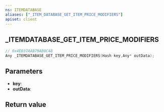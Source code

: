 ```yaml
---
ns: ITEMDATABASE
aliases: ["_ITEM_DATABASE_GET_ITEM_PRICE_MODIFIERS"]
apiset: client
---
```

## _ITEMDATABASE_GET_ITEM_PRICE_MODIFIERS

```c
// 0x4EB37AAB79AB0C48
Any _ITEMDATABASE_GET_ITEM_PRICE_MODIFIERS(Hash key,Any* outData);
```


## Parameters
* **key**:
* **outData**:

## Return value

